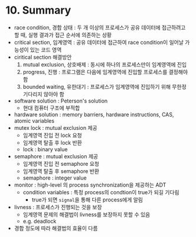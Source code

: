 # 10. Summary

- race condition, 경합 상태 : 두 개 이상의 프로세스가 공유 데이터에 접근하려고 할 때, 실행 결과가 접근 순서에 의존하는 상황
- critical section, 임계영역 : 공유 데이터에 접근하여 race condition이 일어날 가능성이 있는 코드 영역
- ciritical section 해결방안
    1. mutual exclusion, 상호배제 : 동시에 하나의 프로세스만이 임계영역에 진입
    2. progress, 진행 : 프로그램은 다음에 임계영역에 진입할 프로세스를 결정해야 함
    3. bounded waiting, 유한대기 : 프로세스가 임계영역에 진입하기 위해 무한정 기다리지 않아야 함
- software solution : Peterson's solution
    - 현대 컴퓨터 구조에 부적합
- hardware solution : memory barriers, hardware instructions, CAS, atomic variables
- mutex lock : mutual exclusion 제공
    - 임계영역 진입 전 lock 요청
    - 임계영역 탈출 후 lock 반환
    - lock : binary value
- semaphore : mutual exclusion 제공
    - 임계영역 진입 전 semaphore 요청
    - 임계영역 탈출 후 semaphore 반환
    - semaphore : integer value
- monitor : high-level 의 process synchronization을 제공하는 ADT
    - condition variables : 특정 process의 condtion이 true가 되길 기다림
        - true가 되면 `signal`을 통해 다른 process에게 알림
- livness : 프로세스가 진행되는 것을 보장
    - 임계영역 문제의 해결법이 livness를 보장하지 못할 수 있음
    - e.g. deadlock
- 경합 정도에 따라 해결법의 효율이 다름
